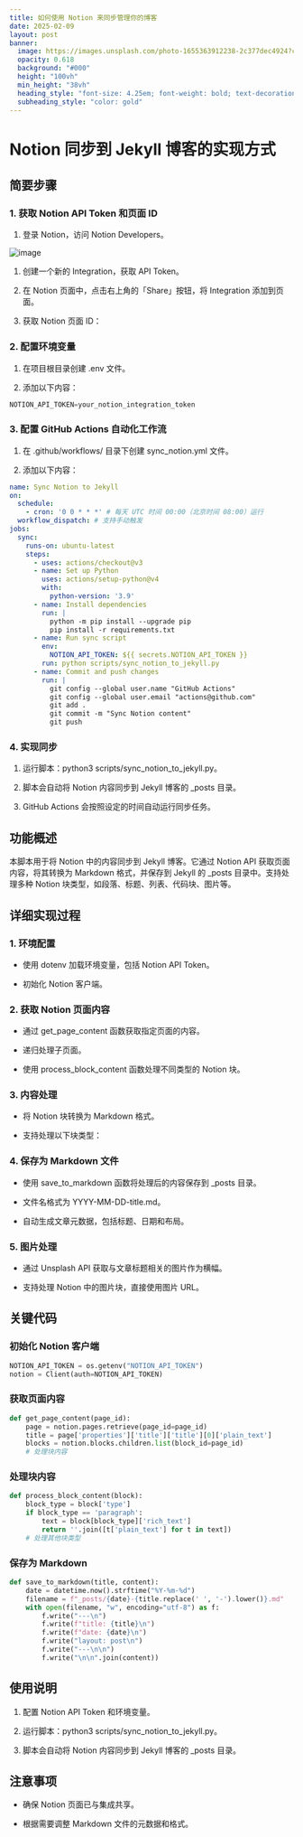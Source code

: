 ```yaml
---
title: 如何使用 Notion 来同步管理你的博客
date: 2025-02-09
layout: post
banner:
  image: https://images.unsplash.com/photo-1655363912238-2c377dec4924?crop=entropy&cs=tinysrgb&fit=max&fm=jpg&ixid=M3w2OTIwMzJ8MHwxfHJhbmRvbXx8fHx8fHx8fDE3MzkxMzIyNzN8&ixlib=rb-4.0.3&q=80&w=1080
  opacity: 0.618
  background: "#000"
  height: "100vh"
  min_height: "38vh"
  heading_style: "font-size: 4.25em; font-weight: bold; text-decoration: underline"
  subheading_style: "color: gold"
---
```


# Notion 同步到 Jekyll 博客的实现方式

## 简要步骤

### 1. 获取 Notion API Token 和页面 ID

1. 登录 Notion，访问 Notion Developers。

![image](https://prod-files-secure.s3.us-west-2.amazonaws.com/a7a0cc5a-89b9-4cda-8686-1fba0ca52f40/d19c1afe-dea5-4312-9333-786b0ba83054/image.png?X-Amz-Algorithm=AWS4-HMAC-SHA256&X-Amz-Content-Sha256=UNSIGNED-PAYLOAD&X-Amz-Credential=ASIAZI2LB466TY5BKHH6%2F20250209%2Fus-west-2%2Fs3%2Faws4_request&X-Amz-Date=20250209T201753Z&X-Amz-Expires=3600&X-Amz-Security-Token=IQoJb3JpZ2luX2VjEJT%2F%2F%2F%2F%2F%2F%2F%2F%2F%2FwEaCXVzLXdlc3QtMiJHMEUCICWcY2HpYO0w7uDYkCinFLD%2FLIYtTWVPj9Ggzr%2FP145rAiEAzzEiPOVSFaJZPtb8vZ044MgP83mJKNIU2QAc8mAspqAqiAQIrf%2F%2F%2F%2F%2F%2F%2F%2F%2F%2FARAAGgw2Mzc0MjMxODM4MDUiDMPoP5BzXOy4tHXHFyrcA2pZ8Su7FI39HkZdo7tvNhvaV7qoPv6zFLSon6nyqGcXMFYDv7OfvhafySnYhyGSelMpkzyjErCnv41tsmha6RnIuIOgPeyZLUVfrZU51k55x2mi2vu6CsPnqeqciUczIPJ26l6pVRBM31nvvqKgIVswD144%2FxyOKudPPgcyzp%2FEEl8UH0pgEElUe2ZRMVFwo5UDmxPtGGdQtGhUEx98cTJFsjEbvILcHpbiPjq6ZCjsfOzb6p2c%2BVH%2BP5JRb0fx7abxamLBfqqZlZbNVA722%2FXjUoVfAUUFVms%2F%2BeuhFpNDALmV5YG3jnst%2FzEGnZZ9jgYOecp%2FmWQVl5uFlV94%2Fo3KeVDOMoE4lwZRTA9WLOss857NWBZ1u3D%2BJsHWGZsFRWpX4lq8LPyNXOX2K8kyLd9usRCRNS%2Bz%2Bi80blQi%2FdxEs3lO9%2F3eNN5Z9MzPRvfEkVWRIG9FIEH%2FZSX3dyYx2O5XqSvZBh3yw%2F%2BulY33O%2FE52OukXdVivUP4c7YpdoOySRo9FYtLdAH%2FudTu7r5Oo%2F4cN0%2BebJ%2FDNcbS7D4LF%2BEXFaHUcH1bg3Pec48T0t%2FsIWDryXaPCa1wdilcbrMg6ALRvAMTmLUo9DjXMU9sD9lX2bONnys203iTR86GMLiPpL0GOqUBnN7K5udv0HuMtsJZ%2FLjbOU6rvm6C2hMZ5oeNBl0VwRDiyjKUXsV1O2FKtva%2F%2Bx%2B5xhuLAMiSf373YFlAYM7CgO8OSRFJkpcIy9B2EXLshlGD%2B52%2BK5goO2g6CweF4QNpuzD5UlzCadLE563j%2BdqZlpEvBzTqdtdwA2UZpjEy9kRPSmo0VWnEGb524mC5NVAKEREUpCPuqwbsanw1YdIPNH%2Bx852H&X-Amz-Signature=17be785b89406b226fa1e32c7a175e50bf7c6fcc3c745163d5dcce26374d474b&X-Amz-SignedHeaders=host&x-id=GetObject)

1. 创建一个新的 Integration，获取 API Token。

1. 在 Notion 页面中，点击右上角的「Share」按钮，将 Integration 添加到页面。

1. 获取 Notion 页面 ID：


### 2. 配置环境变量

1. 在项目根目录创建 .env 文件。

1. 添加以下内容：

```javascript
NOTION_API_TOKEN=your_notion_integration_token
```

### 3. 配置 GitHub Actions 自动化工作流

1. 在 .github/workflows/ 目录下创建 sync_notion.yml 文件。

1. 添加以下内容：

```yaml
name: Sync Notion to Jekyll
on:
  schedule:
    - cron: '0 0 * * *' # 每天 UTC 时间 00:00（北京时间 08:00）运行
  workflow_dispatch: # 支持手动触发
jobs:
  sync:
    runs-on: ubuntu-latest
    steps:
      - uses: actions/checkout@v3
      - name: Set up Python
        uses: actions/setup-python@v4
        with:
          python-version: '3.9'
      - name: Install dependencies
        run: |
          python -m pip install --upgrade pip
          pip install -r requirements.txt
      - name: Run sync script
        env:
          NOTION_API_TOKEN: ${{ secrets.NOTION_API_TOKEN }}
        run: python scripts/sync_notion_to_jekyll.py
      - name: Commit and push changes
        run: |
          git config --global user.name "GitHub Actions"
          git config --global user.email "actions@github.com"
          git add .
          git commit -m "Sync Notion content"
          git push
```

### 4. 实现同步

1. 运行脚本：python3 scripts/sync_notion_to_jekyll.py。

1. 脚本会自动将 Notion 内容同步到 Jekyll 博客的 _posts 目录。

1. GitHub Actions 会按照设定的时间自动运行同步任务。

## 功能概述

本脚本用于将 Notion 中的内容同步到 Jekyll 博客。它通过 Notion API 获取页面内容，将其转换为 Markdown 格式，并保存到 Jekyll 的 _posts 目录中。支持处理多种 Notion 块类型，如段落、标题、列表、代码块、图片等。

## 详细实现过程

### 1. 环境配置

- 使用 dotenv 加载环境变量，包括 Notion API Token。

- 初始化 Notion 客户端。

### 2. 获取 Notion 页面内容

- 通过 get_page_content 函数获取指定页面的内容。

- 递归处理子页面。

- 使用 process_block_content 函数处理不同类型的 Notion 块。

### 3. 内容处理

- 将 Notion 块转换为 Markdown 格式。

- 支持处理以下块类型：


### 4. 保存为 Markdown 文件

- 使用 save_to_markdown 函数将处理后的内容保存到 _posts 目录。

- 文件名格式为 YYYY-MM-DD-title.md。

- 自动生成文章元数据，包括标题、日期和布局。

### 5. 图片处理

- 通过 Unsplash API 获取与文章标题相关的图片作为横幅。

- 支持处理 Notion 中的图片块，直接使用图片 URL。

## 关键代码

### 初始化 Notion 客户端

```python
NOTION_API_TOKEN = os.getenv("NOTION_API_TOKEN")
notion = Client(auth=NOTION_API_TOKEN)
```

### 获取页面内容

```python
def get_page_content(page_id):
    page = notion.pages.retrieve(page_id=page_id)
    title = page['properties']['title']['title'][0]['plain_text']
    blocks = notion.blocks.children.list(block_id=page_id)
    # 处理块内容
```

### 处理块内容

```python
def process_block_content(block):
    block_type = block['type']
    if block_type == 'paragraph':
        text = block[block_type]['rich_text']
        return ''.join([t['plain_text'] for t in text])
    # 处理其他块类型
```

### 保存为 Markdown

```python
def save_to_markdown(title, content):
    date = datetime.now().strftime("%Y-%m-%d")
    filename = f"_posts/{date}-{title.replace(' ', '-').lower()}.md"
    with open(filename, "w", encoding="utf-8") as f:
        f.write("---\n")
        f.write(f"title: {title}\n")
        f.write(f"date: {date}\n")
        f.write("layout: post\n")
        f.write("---\n\n")
        f.write("\n\n".join(content))
```

## 使用说明

1. 配置 Notion API Token 和环境变量。

1. 运行脚本：python3 scripts/sync_notion_to_jekyll.py。

1. 脚本会自动将 Notion 内容同步到 Jekyll 博客的 _posts 目录。

## 注意事项

- 确保 Notion 页面已与集成共享。

- 根据需要调整 Markdown 文件的元数据和格式。